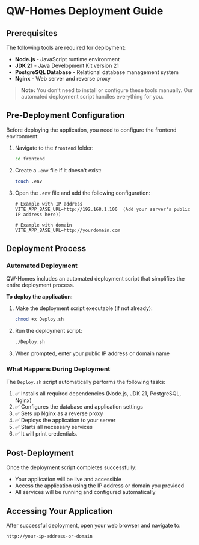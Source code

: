# QW-Homes Deployment Guide

## Prerequisites

The following tools are required for deployment:

- **Node.js** - JavaScript runtime environment
- **JDK 21** - Java Development Kit version 21
- **PostgreSQL Database** - Relational database management system
- **Nginx** - Web server and reverse proxy

> **Note:** You don't need to install or configure these tools manually. Our automated deployment script handles everything for you.

## Pre-Deployment Configuration

Before deploying the application, you need to configure the frontend environment:

1. Navigate to the `frontend` folder:
   ```bash
   cd frontend
   ```

2. Create a `.env` file if it doesn't exist:
   ```bash
   touch .env
   ```

3. Open the `.env` file and add the following configuration:
   ```env
   # Example with IP address
   VITE_APP_BASE_URL=http://192.168.1.100  (Add your server's public IP address here))

   # Example with domain
   VITE_APP_BASE_URL=http://yourdomain.com
   ```

## Deployment Process

### Automated Deployment

QW-Homes includes an automated deployment script that simplifies the entire deployment process.

**To deploy the application:**

1. Make the deployment script executable (if not already):
   ```bash
   chmod +x Deploy.sh
   ```

2. Run the deployment script:
   ```bash
   ./Deploy.sh
   ```

3. When prompted, enter your public IP address or domain name

### What Happens During Deployment

The `Deploy.sh` script automatically performs the following tasks:

1. ✅ Installs all required dependencies (Node.js, JDK 21, PostgreSQL, Nginx)
2. ✅ Configures the database and application settings
3. ✅ Sets up Nginx as a reverse proxy
4. ✅ Deploys the application to your server
5. ✅ Starts all necessary services
6. ✅ It will print credentials.

## Post-Deployment

Once the deployment script completes successfully:

- Your application will be live and accessible
- Access the application using the IP address or domain you provided
- All services will be running and configured automatically

## Accessing Your Application

After successful deployment, open your web browser and navigate to:

```
http://your-ip-address-or-domain
```

